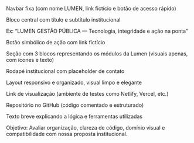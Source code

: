 Navbar fixa (com nome LUMEN, link fictício e botão de acesso rápido)

Bloco central com título e subtítulo institucional

Ex: “LUMEN GESTÃO PÚBLICA — Tecnologia, integridade e ação na ponta”

Botão simbólico de ação com link fictício

Seção com 3 blocos representando os módulos da Lumen (visuais apenas, com ícones e texto)

Rodapé institucional com placeholder de contato

Layout responsivo e organizado, visual limpo e elegante

Link de visualização (ambiente de testes como Netlify, Vercel, etc.)

Repositório no GitHub (código comentado e estruturado)

Texto breve explicando a lógica e ferramentas utilizadas

Objetivo: Avaliar organização, clareza de código, domínio visual e compatibilidade com nossa proposta institucional.